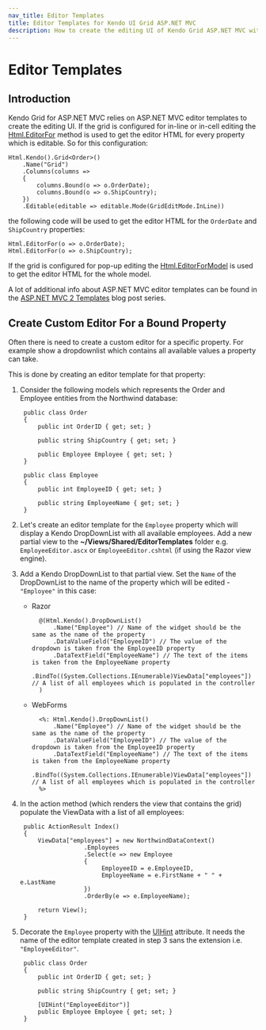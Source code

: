 ```yaml
---
nav_title: Editor Templates
title: Editor Templates for Kendo UI Grid ASP.NET MVC
description: How to create the editing UI of Kendo Grid ASP.NET MVC with ASP.NET MVC editor templates.
---
```


# Editor Templates

## Introduction

Kendo Grid for ASP.NET MVC relies on ASP.NET MVC editor templates to create the editing UI. If the grid is configured for
in-line or in-cell editing the [Html.EditorFor](http://msdn.microsoft.com/en-us/library/system.web.mvc.html.editorextensions.editorfor.aspx) method
is used to get the editor HTML for every property which is editable. So for this configuration:

    Html.Kendo().Grid<Order>()
        .Name("Grid")
        .Columns(columns =>
        {
            columns.Bound(o => o.OrderDate);
            columns.Bound(o => o.ShipCountry);
        })
        .Editable(editable => editable.Mode(GridEditMode.InLine))

the following code will be used to get the editor HTML for the `OrderDate` and `ShipCountry` properties:

    Html.EditorFor(o => o.OrderDate);
    Html.EditorFor(o => o.ShipCountry);

If the grid is configured for pop-up editing the [Html.EditorForModel](http://msdn.microsoft.com/en-us/library/system.web.mvc.html.editorextensions.editorformodel.aspx) is
used to get the editor HTML for the whole model.

A lot of additional info about ASP.NET MVC editor templates can be found in the [ASP.NET MVC 2 Templates](http://bradwilson.typepad.com/blog/2009/10/aspnet-mvc-2-templates-part-1-introduction.html) blog post series.

## Create Custom Editor For a Bound Property

Often there is need to create a custom editor for a specific property. For example show a dropdownlist which contains all available values a property can take.

This is done by creating an editor template for that property:

1. Consider the following models which represents the Order and Employee entities from the Northwind database:

        public class Order
        {
            public int OrderID { get; set; }

            public string ShipCountry { get; set; }

            public Employee Employee { get; set; }
        }

        public class Employee
        {
            public int EmployeeID { get; set; }

            public string EmployeeName { get; set; }
        }

2. Let's create an editor template for the `Employee` property which will display a Kendo DropDownList with all available employees. Add a new partial view
to the **~/Views/Shared/EditorTemplates** folder e.g. `EmployeeEditor.ascx` or `EmployeeEditor.cshtml` (if using the Razor view engine).
3. Add a Kendo DropDownList to that partial view. Set the `Name` of the DropDownList to the name of the property which will be edited - `"Employee"` in this case:
    - Razor

            @(Html.Kendo().DropDownList()
                .Name("Employee") // Name of the widget should be the same as the name of the property
                .DataValueField("EmployeeID") // The value of the dropdown is taken from the EmployeeID property
                .DataTextField("EmployeeName") // The text of the items is taken from the EmployeeName property
                .BindTo((System.Collections.IEnumerable)ViewData["employees"]) // A list of all employees which is populated in the controller
            )
    - WebForms

            <%: Html.Kendo().DropDownList()
                .Name("Employee") // Name of the widget should be the same as the name of the property
                .DataValueField("EmployeeID") // The value of the dropdown is taken from the EmployeeID property
                .DataTextField("EmployeeName") // The text of the items is taken from the EmployeeName property
                .BindTo((System.Collections.IEnumerable)ViewData["employees"]) // A list of all employees which is populated in the controller
            %>
4. In the action method (which renders the view that contains the grid) populate the ViewData with a list of all employees:

        public ActionResult Index()
        {
            ViewData["employees"] = new NorthwindDataContext()
                         .Employees
                         .Select(e => new Employee
                         {
                              EmployeeID = e.EmployeeID,
                              EmployeeName = e.FirstName + " " + e.LastName
                         })
                         .OrderBy(e => e.EmployeeName);

            return View();
        }
5. Decorate the `Employee` property with the [UIHint](http://msdn.microsoft.com/en-us/library/cc679268) attribute. It needs the name of the editor template created in
step 3 sans the extension i.e. `"EmployeeEditor"`.

        public class Order
        {
            public int OrderID { get; set; }

            public string ShipCountry { get; set; }

            [UIHint("EmployeeEditor")]
            public Employee Employee { get; set; }
        }

